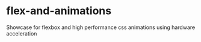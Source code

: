 # flex-and-animations
Showcase for flexbox and high performance css animations using hardware acceleration
